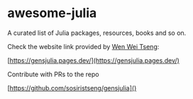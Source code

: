 # awesome-julia

A curated list of Julia packages, resources, books and so on.

Check the website link provided by [Wen Wei Tseng](https://github.com/sosiristseng):

[https://gensjulia.pages.dev/](https://gensjulia.pages.dev/)

Contribute with PRs to the repo

[https://github.com/sosiristseng/gensjulia]()
